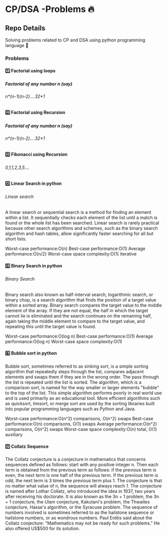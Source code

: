 # CP/DSA -Problems 🔥

## Repo Details
Solving problems related to CP and DSA using python programming language 🚀

### Problems

#### 1️⃣ Factorial using loops
##### Factorial of any number n (say)
###### n*(n-1)*(n-2)....3*2*1

#### 2️⃣ Factorial using Recursion
##### Factorial of any number n (say)
###### n*(n-1)*(n-2)....3*2*1

#### 3️⃣ Fibonacci using Recursion
###### 0,1,1,2,3,5....

#### 4️⃣ Linear Search in python
###### Linear search
A linear search or sequential search is a method for finding an element within a list. 
It sequentially checks each element of the list until a match is found or the whole list has been searched.
Linear search is rarely practical because other search algorithms and schemes, such as the binary search algorithm and hash tables, allow significantly faster searching for all but short lists.

Worst-case performance:O(n)
Best-case performance:O(1)
Average performance:O(n/2)
Worst-case space complexity:O(1) iterative

#### 5️⃣ Binary Search in python
###### Binary Search 
Binary search also known as half-interval search, logarithmic search, or binary chop, is a search algorithm that finds the position of a target value within a sorted array.
Binary search compares the target value to the middle element of the array. If they are not equal, the half in which the target cannot lie is eliminated and the search continues on the remaining half, again taking the middle element to compare to the target value, and repeating this until the target value is found. 

Worst-case performance:O(log n)
Best-case performance:O(1)
Average performance:O(log n)
Worst-case space complexity:O(1)

#### 6️⃣ Bubble sort in python
Bubble sort, sometimes referred to as sinking sort, is a simple sorting algorithm that repeatedly steps through the list, compares adjacent elements and swaps them if they are in the wrong order. 
The pass through the list is repeated until the list is sorted.
The algorithm, which is a comparison sort, is named for the way smaller or larger elements "bubble" to the top of the list.
This simple algorithm performs poorly in real world use and is used primarily as an educational tool. 
More efficient algorithms such as quicksort, timsort, or merge sort are used by the sorting libraries built into popular programming languages such as Python and Java.

Worst-case performance:O(n^2) comparisons, O(n^2) swaps
Best-case performance:O(n) comparisons, O(1) swaps
Average performance:O(n^2) comparisons, O(n^2) swaps
Worst-case space complexity:O(n) total, O(1) auxiliary 

#### 7️⃣ Collatz Sequence
The Collatz conjecture is a conjecture in mathematics that concerns sequences defined as follows:
start with any positive integer n. Then each term is obtained from the previous term as follows:
if the previous term is even, the next term is one half of the previous term.
If the previous term is odd, the next term is 3 times the previous term plus 1. 
The conjecture is that no matter what value of n, the sequence will always reach 1. 
The conjecture is named after Lothar Collatz, who introduced the idea in 1937, two years after receiving his doctorate. It is also known as the 3n + 1 problem, the 3n + 1 conjecture, the Ulam conjecture, Kakutani's problem, the Thwaites conjecture, Hasse's algorithm, or the Syracuse problem. 
The sequence of numbers involved is sometimes referred to as the hailstone sequence or hailstone numbers, or as wondrous numbers. 
Paul Erdős said about the Collatz conjecture: "Mathematics may not be ready for such problems." He also offered US$500 for its solution.